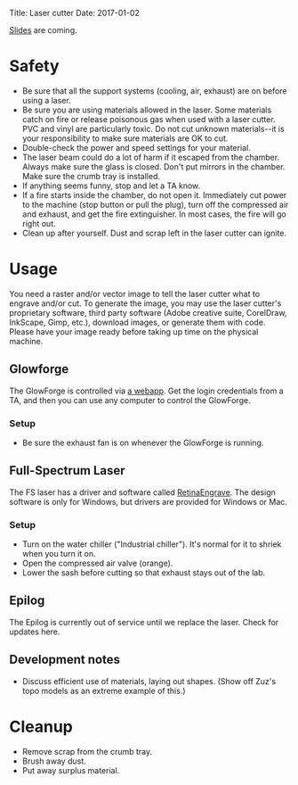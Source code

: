 Title: Laser cutter
Date: 2017-01-02

[Slides](/) are coming.

# Safety
- Be sure that all the support systems (cooling, air, exhaust) are on before using a laser. 
- Be sure you are using materials allowed in the laser. Some materials catch on fire or release poisonous gas when used with a laser cutter. PVC and vinyl are particularly toxic. Do not cut unknown materials--it is your responsibility to make sure materials are OK to cut. 
- Double-check the power and speed settings for your material. 
- The laser beam could do a lot of harm if it escaped from the chamber. Always make sure the glass is closed. Don't put mirrors in the chamber. Make sure the crumb tray is installed. 
- If anything seems funny, stop and let a TA know. 
- If a fire starts inside the chamber, do not open it. Immediately cut power to the machine (stop button or pull the plug), turn off the compressed air and exhaust, and get the fire extinguisher. In most cases, the fire will go right out. 
- Clean up after yourself. Dust and scrap left in the laser cutter can ignite. 

# Usage
You need a raster and/or vector image to tell the laser cutter what to engrave and/or cut. To generate the image, you may use the laser cutter's proprietary software, third party software (Adobe creative suite, CorelDraw, InkScape, Gimp, etc.), download images, or generate them with code. Please have your image ready before taking up time on the physical machine. 

## Glowforge
The GlowForge is controlled via [a webapp](https://app.glowforge.com). Get the login credentials from a TA, and then you can use any computer to control the GlowForge. 

### Setup
- Be sure the exhaust fan is on whenever the GlowForge is running.

## Full-Spectrum Laser
The FS laser has a driver and software called [RetinaEngrave](https://fslaser.com/RetinaEngrave). The design software is only for Windows, but drivers are provided for Windows or Mac. 

### Setup
- Turn on the water chiller ("Industrial chiller"). It's normal for it to shriek when you turn it on. 
- Open the compressed air valve (orange). 
- Lower the sash before cutting so that exhaust stays out of the lab. 

## Epilog
The Epilog is currently out of service until we replace the laser. Check for updates here. 

## Development notes
- Discuss efficient use of materials, laying out shapes. (Show off Zuz's topo models as an extreme example of this.)

# Cleanup

- Remove scrap from the crumb tray. 
- Brush away dust. 
- Put away surplus material.
